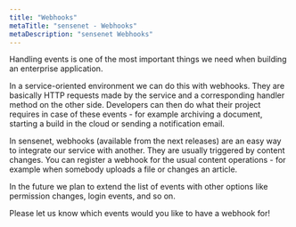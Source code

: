 ```yaml
---
title: "Webhooks"
metaTitle: "sensenet - Webhooks"
metaDescription: "sensenet Webhooks"
---
```

Handling events is one of the most important things we need when building an enterprise application.

In a service-oriented environment we can do this with webhooks. They are basically HTTP requests made by the service and a corresponding handler method on the other side. Developers can then do what their project requires in case of these events - for example archiving a document, starting a build in the cloud or sending a notification email.

In sensenet, webhooks (available from the next releases) are an easy way to integrate our service with another. They are usually triggered by content changes. You can register a webhook for the usual content operations - for example when somebody uploads a file or changes an article.

In the future we plan to extend the list of events with other options like permission changes, login events, and so on.

Please let us know which events would you like to have a webhook for!
